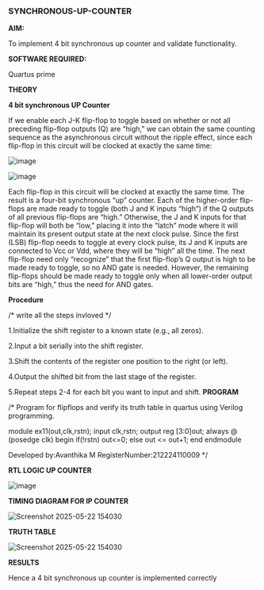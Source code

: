 ### SYNCHRONOUS-UP-COUNTER

**AIM:**

To implement 4 bit synchronous up counter and validate functionality.

**SOFTWARE REQUIRED:**

Quartus prime

**THEORY**

**4 bit synchronous UP Counter**

If we enable each J-K flip-flop to toggle based on whether or not all preceding flip-flop outputs (Q) are “high,” we can obtain the same counting sequence as the asynchronous circuit without the ripple effect, since each flip-flop in this circuit will be clocked at exactly the same time:

![image](https://github.com/naavaneetha/SYNCHRONOUS-UP-COUNTER/assets/154305477/d5db3fa0-e413-404c-b80e-b2f39d82e7e8)


![image](https://github.com/naavaneetha/SYNCHRONOUS-UP-COUNTER/assets/154305477/52cb61eb-d04b-442d-810c-31185a68410b)

Each flip-flop in this circuit will be clocked at exactly the same time.
The result is a four-bit synchronous “up” counter. Each of the higher-order flip-flops are made ready to toggle (both J and K inputs “high”) if the Q outputs of all previous flip-flops are “high.”
Otherwise, the J and K inputs for that flip-flop will both be “low,” placing it into the “latch” mode where it will maintain its present output state at the next clock pulse.
Since the first (LSB) flip-flop needs to toggle at every clock pulse, its J and K inputs are connected to Vcc or Vdd, where they will be “high” all the time.
The next flip-flop need only “recognize” that the first flip-flop’s Q output is high to be made ready to toggle, so no AND gate is needed.
However, the remaining flip-flops should be made ready to toggle only when all lower-order output bits are “high,” thus the need for AND gates.

**Procedure**

/* write all the steps invloved */

1.Initialize the shift register to a known state (e.g., all zeros).

2.Input a bit serially into the shift register.

3.Shift the contents of the register one position to the right (or left).

4.Output the shifted bit from the last stage of the register.

5.Repeat steps 2-4 for each bit you want to input and shift.
**PROGRAM**

/* Program for flipflops and verify its truth table in quartus using Verilog programming.

module ex11(out,clk,rstn);
input clk,rstn;
output reg [3:0]out;
always @ (posedge clk)
begin
    if(!rstn)
      out<=0;
    else 
      out <= out+1;
end
endmodule

Developed by:Avanthika M RegisterNumber:212224110009
*/

**RTL LOGIC UP COUNTER**

![image](https://github.com/user-attachments/assets/f78931d7-d22d-4562-a414-7cec83d7ef56)

**TIMING DIAGRAM FOR IP COUNTER**

![Screenshot 2025-05-22 154030](https://github.com/user-attachments/assets/0bc01e90-669f-44f1-8314-2033a24f6021)

**TRUTH TABLE**

![Screenshot 2025-05-22 154030](https://github.com/user-attachments/assets/a495df06-7b5d-4bbe-a659-28f8a856609e)

**RESULTS**

Hence a 4 bit synchronous up counter is implemented correctly
